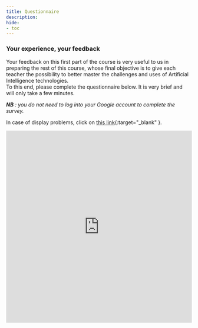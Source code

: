 ```yaml
---
title: Questionnaire
description:
hide:
- toc
---
```


### Your experience, your feedback

Your feedback on this first part of the course is very useful to us in preparing the rest of this course, whose final objective is to give each teacher the possibility to better master the challenges and uses of Artificial Intelligence technologies.  
To this end, please complete the questionnaire below. It is very brief and will only take a few minutes.

_**NB** : you do not need to log into your Google account to complete the survey._

In case of display problems, click on [this link](https://forms.gle/7bbBvAkmnxuFQa3eA){:target="_blank" }.

<center><iframe src="https://docs.google.com/forms/d/e/1FAIpQLSf3NnpjiNN8cuBlc2zr7z4EL18KJqTEzJkJNmkjIfPGBWCCnw/viewform?embedded=true" width="100%" height="520" frameborder="0" marginheight="0" marginwidth="0">Chargement…</iframe></center>
